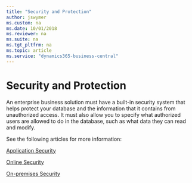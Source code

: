 ```yaml
---
title: "Security and Protection"
author: jswymer
ms.custom: na
ms.date: 10/01/2018
ms.reviewer: na
ms.suite: na
ms.tgt_pltfrm: na
ms.topic: article
ms.service: "dynamics365-business-central"
---
```

# Security and Protection

An enterprise business solution must have a built-in security system that helps protect your database and the information that it contains from unauthorized access. It must also allow you to specify what authorized users are allowed to do in the database, such as what data they can read and modify. 

See the following articles for more information:

[Application Security](security-application.md)  

[Online Security](security-online.md)  

[On-premises Security](security-onpremises.md)  